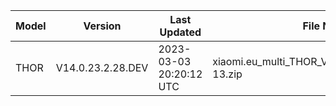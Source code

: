 | Model | Version | Last Updated | File Name | Size | Download Link |
| ---- | ---- | ---- | ---- | ---- | ---- |
| THOR | V14.0.23.2.28.DEV | 2023-03-03 20:20:12 UTC | xiaomi.eu_multi_THOR_V14.0.23.2.28.DEV_v14-13.zip | 5.5 GB | [SourceForge](https://sourceforge.net/projects/xiaomi-eu-multilang-miui-roms/files/xiaomi.eu/MIUI-WEEKLY-RELEASES/V14.0.23.2.28.DEV/xiaomi.eu_multi_THOR_V14.0.23.2.28.DEV_v14-13.zip/download) |
